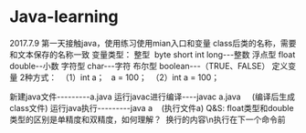 # Java-learning
2017.7.9
第一天接触java，使用练习使用mian入口和变量
class后类的名称，需要和文本保存的名称一致
变量类型：
  整型  byte short int long---整数
  浮点型 float double--小数
  字符型 char---字符
  布尔型 boolean---（TRUE、FALSE）
定义变量 2种方式：
  （1）int a；
       a = 100；
  （2）int a = 100；

新建java文件---------a.java
运行javac进行编译----javac a.java      (编译后生成class文件)
运行java执行---------java a    (执行文件a)
Q&S:
  float类型和double类型的区别是单精度和双精度，如何理解？
  换行的内容\n执行在下一个命令前
